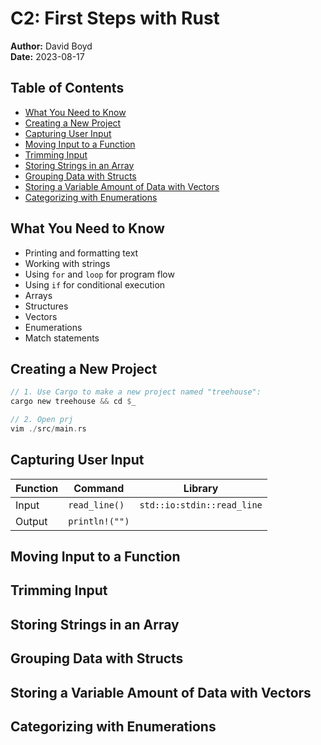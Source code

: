 # C2: First Steps with Rust

**Author:** David Boyd<br>
**Date:** 2023-08-17

## Table of Contents

- [What You Need to Know](#what-you-need-to-know)
- [Creating a New Project](#creating-a-new-project)
- [Capturing User Input](#capturing-user-input)
- [Moving Input to a Function](#moving-input-to-a-function)
- [Trimming Input](#trimming-input)
- [Storing Strings in an Array](#storing-strings-in-an-array)
- [Grouping Data with Structs](#grouping-data-with-structs)
- [Storing a Variable Amount of Data with Vectors](#storing-a-variable-amount-of-data-with-vectors)
- [Categorizing with Enumerations](#categorizing-with-enumerations)

## What You Need to Know

  - Printing and formatting text
  - Working with strings
  - Using `for` and `loop` for program flow
  - Using `if` for conditional execution
  - Arrays
  - Structures
  - Vectors
  - Enumerations
  - Match statements

## Creating a New Project

``` Rust
// 1. Use Cargo to make a new project named "treehouse":
cargo new treehouse && cd $_

// 2. Open prj
vim ./src/main.rs
```

## Capturing User Input

| Function | Command        | Library                    |
|----------|----------------|----------------------------|
| Input    | `read_line()`  | `std::io:stdin::read_line` |
| Output   | `println!("")` |                            |

## Moving Input to a Function

## Trimming Input

## Storing Strings in an Array

## Grouping Data with Structs

## Storing a Variable Amount of Data with Vectors

## Categorizing with Enumerations

<!-- References -->
